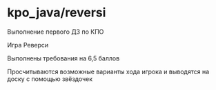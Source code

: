 # kpo_java/reversi

Выполнение первого ДЗ по КПО

Игра Реверси

Выполнены требования на 6,5 баллов

Просчитываются возможные варианты хода игрока и выводятся на доску с помощью звёздочек
